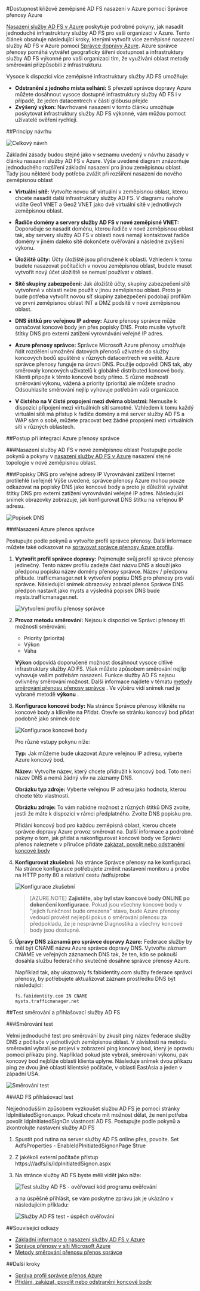 <properties
    pageTitle="Dostupnost křížově zeměpisné AD FS nasazení v Azure pomocí Správce přenos Azure | Microsoft Azure"
    description="V tomto dokumentu se Naučte se nasadit služby AD FS v Azure pro vysokou dostupnosti."
    keywords="Služba AD fs s Azure přenosy správce, služby AD FS s Azure přenosy správci zeměpisné, více datacentru, zeměpisné datacentrech, zeměpisné datacentrech více nasazení služby AD FS v azure, nasazení služby azure AD FS, služby azure AD FS, služby azure ad fs, nasadit služby AD FS, nasadit služby ad fs, služby AD FS v azure, nasadit služby AD FS v azure, nasazení služby AD FS v azure, azure služby AD FS, úvod do služby AD FS, Azure AD FS v Azure, iaas , Přesunutí služby AD FS, služby AD FS azure"
    services="active-directory"
    documentationCenter=""
    authors="anandyadavmsft"
    manager="femila"
    editor=""/>

<tags
    ms.service="active-directory"
    ms.workload="identity"
    ms.tgt_pltfrm="na"
    ms.devlang="na"
    ms.topic="get-started-article"
    ms.date="09/01/2016"
    ms.author="anandy;billmath"/>
    
#<a name="high-availability-cross-geographic-ad-fs-deployment-in-azure-with-azure-traffic-manager"></a>Dostupnost křížově zeměpisné AD FS nasazení v Azure pomocí Správce přenosy Azure

[Nasazení služby AD FS v Azure](active-directory-aadconnect-azure-adfs.md) poskytuje podrobné pokyny, jak nasadit jednoduché infrastruktury služby AD FS pro vaši organizaci v Azure. Tento článek obsahuje následující kroky, kterými vytvořit více zeměpisné nasazení služby AD FS v Azure pomocí [Správce dopravy Azure](../traffic-manager/traffic-manager-overview.md). Azure správce přenosy pomáhá vytvářet geograficky šíření dostupnost a infrastruktury služby AD FS výkonné pro vaši organizaci tím, že využívání oblast metody směrování přizpůsobili z infrastrukturu.

Vysoce k dispozici více zeměpisné infrastruktury služby AD FS umožňuje:

* **Odstranění z jednoho místa selhání:** S převzetí správce dopravy Azure můžete dosáhnout vysoce dostupné infrastruktury služby AD FS i v případě, že jeden datacentrech v části glóbusu přejde
* **Zvýšený výkon:** Navrhované nasazení v tomto článku umožňuje poskytovat infrastruktury služby AD FS výkonné, vám můžou pomoct uživatelé ověření rychleji. 

##<a name="design-principles"></a>Principy návrhu

![Celkový návrh](./media/active-directory-adfs-in-azure-with-azure-traffic-manager/blockdiagram.png)

Základní zásady budou stejné jako v seznamu uvedený v návrhu zásady v článku nasazení služby AD FS v Azure. Výše uvedené diagram znázorňuje jednoduchého rozšíření základní nasazení pro jinou zeměpisnou oblast. Tady jsou některé body potřeba zvážit při rozšíření nasazení do nového zeměpisnou oblast

* **Virtuální sítě:** Vytvořte novou síť virtuální v zeměpisnou oblast, kterou chcete nasadit další infrastruktury služby AD FS. V diagramu nahoře vidíte Geo1 VNET a Geo2 VNET jako dvě virtuální sítě v jednotlivých zeměpisnou oblast.

* **Řadiče domény a servery služby AD FS v nové zeměpisné VNET:** Doporučuje se nasadit doménu, kterou řadiče v nové zeměpisnou oblast tak, aby servery služby AD FS v oblasti nová nemají kontaktovat řadiče domény v jiném daleko sítě dokončete ověřování a následné zvýšení výkonu.

* **Úložiště účty:** Účty úložiště jsou přidružené k oblasti. Vzhledem k tomu budete nasazovat počítačích v novou zeměpisnou oblast, budete muset vytvořit nový účet úložiště se nemusí používat v oblasti.  

* **Sítě skupiny zabezpečení:** Jak úložiště účty, skupiny zabezpečení sítě vytvořené v oblasti nelze použít v jinou zeměpisnou oblast. Proto je bude potřeba vytvořit novou síť skupiny zabezpečení podobají profilům ve první zeměpisnou oblast INT a DMZ podsítě v nové zeměpisnou oblast.

* **DNS štítků pro veřejnou IP adresy:** Azure přenosy správce může označovat koncové body jen přes popisky DNS. Proto musíte vytvořit štítky DNS pro externí zatížení vyrovnávání veřejné IP adres.

* **Azure přenosy správce:** Správce Microsoft Azure přenosy umožňuje řídit rozdělení umožnění datových přenosů uživatele do služby koncových bodů spuštěné v různých datacentrech ve světě. Azure správce přenosy funguje na úrovni DNS. Použije odpovědi DNS tak, aby směrovaly koncových uživatelů k globálně distributed koncové body. Klienti připojte k těmto koncové body přímo. S různé možnosti směrování výkonu, vážená a priority (priorita) ale můžete snadno Odsouhlasíte směrování nejlíp vyhovuje potřebám vaší organizace. 

* **V čistého na V čisté propojení mezi dvěma oblastmi:** Nemusíte k dispozici připojení mezi virtuálních sítí samotné. Vzhledem k tomu každý virtuální sítě má přístup k řadiče domény a má server služby AD FS a WAP sám o sobě, můžete pracovat bez žádné propojení mezi virtuálních sítí v různých oblastech. 

##<a name="steps-to-integrate-azure-traffic-manager"></a>Postup při integraci Azure přenosy správce

###<a name="deploy-ad-fs-in-the-new-geographical-region"></a>Nasazení služby AD FS v nové zeměpisnou oblast
Postupujte podle pokynů a pokyny v [nasazení služby AD FS v Azure](active-directory-aadconnect-azure-adfs.md) nasazení stejné topologie v nové zeměpisnou oblast.

###<a name="dns-labels-for-public-ip-addresses-of-the-internet-facing-public-load-balancers"></a>Popisky DNS pro veřejné adresy IP Vyrovnávání zatížení Internet protilehlé (veřejné)
Výše uvedené, správce přenosy Azure mohou pouze odkazovat na popisky DNS jako koncové body a proto je důležité vytvářet štítky DNS pro externí zatížení vyrovnávání veřejné IP adres. Následující snímek obrazovky zobrazuje, jak konfigurovat DNS štítku na veřejnou IP adresu. 

![Popisek DNS](./media/active-directory-adfs-in-azure-with-azure-traffic-manager/eastfabstsdnslabel.png)

###<a name="deploying-azure-traffic-manager"></a>Nasazení Azure přenos správce

Postupujte podle pokynů a vytvořte profil správce přenosy. Další informace můžete také odkazovat na [spravovat správce přenosy Azure profilu](../traffic-manager/traffic-manager-manage-profiles.md).

1. **Vytvořit profil správce dopravy:** Pojmenujte svůj profil správce přenosy jedinečný. Tento název profilu zadejte část názvu DNS a slouží jako předponu popisku název domény přenosy správce. Název / předponu přibude. trafficmanager.net k vytvoření popisu DNS pro přenosy pro vaši správce. Následující snímek obrazovky zobrazí přenos Správce DNS předpon nastavit jako mysts a výsledná popisek DNS bude mysts.trafficmanager.net. 

    ![Vytvoření profilu přenosy správce](./media/active-directory-adfs-in-azure-with-azure-traffic-manager/trafficmanager01.png)
 
2. **Provoz metodu směrování:** Nejsou k dispozici ve Správci přenosy tři možnosti směrování:

    * Priority (priorita) 
    * Výkon
    * Váha
    
    **Výkon** odpovídá doporučené možnost dosáhnout vysoce citlivé infrastruktury služby AD FS. Však můžete způsobem směrování nejlíp vyhovuje vašim potřebám nasazení. Funkce služby AD FS nejsou ovlivněny směrování možnost. Další informace najdete v tématu [metody směrování přenosu přenosy správce](../traffic-manager/traffic-manager-routing-methods.md) . Ve výběru vidí snímek nad je vybrané metodě **výkonu** .
   
3.  **Konfigurace koncové body:** Na stránce Správce přenosy klikněte na koncové body a klikněte na Přidat. Otevře se stránku koncový bod přidat podobně jako snímek dole
 
    ![Konfigurace koncové body](./media/active-directory-adfs-in-azure-with-azure-traffic-manager/eastfsendpoint.png)
 
    Pro různé vstupy pokynu níže:

    **Typ:** Jak můžeme bude ukazovat Azure veřejnou IP adresu, vyberte Azure koncový bod.

    **Název:** Vytvořte název, který chcete přidružit k koncový bod. Toto není název DNS a nemá žádný vliv na záznamy DNS.

    **Obrázku typ zdroje:** Vyberte veřejnou IP adresu jako hodnota, kterou chcete této vlastnosti. 

    **Obrázku zdroje:** To vám nabídne možnost z různých štítků DNS zvolte, jestli že máte k dispozici v rámci předplatného. Zvolte DNS popisku pro.

    Přidání koncový bod pro každou zeměpisná oblast, kterou chcete správce dopravy Azure provoz směrovat na.
    Další informace a podrobné pokyny o tom, jak přidat a nakonfigurovat koncové body ve Správci přenos naleznete v příručce přidáte [zakázat, povolit nebo odstranění koncové body](../traffic-manager/traffic-manager-endpoints.md)
    
4. **Konfigurovat zkušební:** Na stránce Správce přenosy na ke konfiguraci. Na stránce konfigurace potřebujete změnit nastavení monitoru a probe na HTTP porty 80 a relativní cestu /adfs/probe

    ![Konfigurace zkušební](./media/active-directory-adfs-in-azure-with-azure-traffic-manager/mystsconfig.png) 

    >[AZURE.NOTE] **Zajistěte, aby byl stav koncové body ONLINE po dokončení konfigurace**. Pokud jsou všechny koncové body v "jejich funkčnost bude omezena" stavu, bude Azure přenosy vedoucí provést nejlepší pokus o směrování přenosu za předpokladu, že je nesprávné Diagnostika a všechny koncové body jsou dostupné.

5. **Úpravy DNS záznamů pro správce dopravy Azure:** Federace služby by měl být CNAME názvu Azure správce dopravy DNS. Vytvořte záznam CNAME ve veřejných záznamech DNS tak, že ten, kdo se pokouší dosáhla službu federačního skutečně dosáhne správce přenosy Azure.

    Například tak, aby ukazovaly fs.fabidentity.com služby federace správci přenosy, by potřebujete aktualizovat záznam prostředku DNS být následující:

    <code>fs.fabidentity.com IN CNAME mysts.trafficmanager.net</code>

##<a name="test-the-routing-and-ad-fs-sign-in"></a>Test směrování a přihlašovací služby AD FS   

###<a name="routing-test"></a>Směrování test

Velmi jednoduché test pro směrování by zkusit ping název federace služby DNS z počítače v jednotlivých zeměpisnou oblast. V závislosti na metodu směrování vybrali se projeví v zobrazení ping koncový bod, který je opravdu pomocí příkazu ping. Například pokud jste vybrali, směrování výkonu, pak koncový bod nejblíže oblasti klienta uplyne. Následuje snímek dvou příkazu ping ze dvou jiné oblasti klientské počítače, v oblasti EastAsia a jeden v západní USA. 

![Směrování test](./media/active-directory-adfs-in-azure-with-azure-traffic-manager/pingtest.png)

###<a name="ad-fs-sign-in-test"></a>AD FS přihlašovací test

Nejjednodušším způsobem vyzkoušet službu AD FS je pomocí stránky IdpInitiatedSignon.aspx. Pokud chcete mít možnost dělat, že není potřeba povolit IdpInitiatedSignOn vlastností AD FS. Postupujte podle pokynů a zkontrolujte nastavení služby AD FS
 
1. Spustit pod rutina na server služby AD FS online přes, povolte. Set AdfsProperties - EnableIdPInitiatedSignonPage $true
2. Z jakékoli externí počítače přístup https://<yourfederationservicedns>/adfs/ls/IdpInitiatedSignon.aspx
3. Na stránce služby AD FS byste měli vidět jako níže:

    ![Test služby AD FS - ověřovací kód programu ověřování](./media/active-directory-adfs-in-azure-with-azure-traffic-manager/adfstest1.png)

    a na úspěšně přihlásit, se vám poskytne zprávu jak je ukázáno v následujícím příkladu:

    ![Služby AD FS test - úspěch ověřování](./media/active-directory-adfs-in-azure-with-azure-traffic-manager/adfstest2.png)
 
##<a name="related-links"></a>Související odkazy
* [Základní informace o nasazení služby AD FS v Azure](active-directory-aadconnect-azure-adfs.md)
* [Správce přenosy v síti Microsoft Azure](../traffic-manager/traffic-manager-overview.md)
* [Metody směrování přenosu přenos správce](../traffic-manager/traffic-manager-routing-methods.md)

##<a name="next-steps"></a>Další kroky
* [Správa profil správce přenos Azure](../traffic-manager/traffic-manager-manage-profiles.md)
* [Přidání, zakázat, povolit nebo odstranění koncové body](../traffic-manager/traffic-manager-endpoints.md) 

